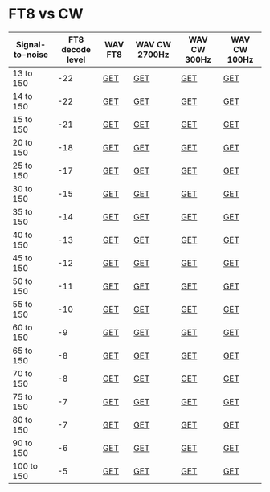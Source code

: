 # FT8 vs CW

|Signal-to-noise|FT8 decode level|WAV FT8|WAV CW 2700Hz|WAV CW 300Hz|WAV CW 100Hz|
|---------------|----------------|-------|-------------|------------|------------|
|13 to 150 | -22 |  [GET](wav/13-to-150_FT8_-22.wav) | [GET](wav/13-to-150_CW.wav) | [GET](wav/13-to-150_CW_300hz.wav) | [GET](wav/13-to-150_CW_100hz.wav) |
|14 to 150 | -22 |  [GET](wav/14-to-150_FT8_-22.wav) | [GET](wav/14-to-150_CW.wav) | [GET](wav/14-to-150_CW_300hz.wav) | [GET](wav/14-to-150_CW_100hz.wav) |
|15 to 150 | -21 |  [GET](wav/15-to-150_FT8_-22.wav) | [GET](wav/15-to-150_CW.wav) | [GET](wav/15-to-150_CW_300hz.wav) | [GET](wav/15-to-150_CW_100hz.wav) |
|20 to 150 | -18 |  [GET](wav/20-to-150_FT8_-22.wav) | [GET](wav/20-to-150_CW.wav) | [GET](wav/20-to-150_CW_300hz.wav) | [GET](wav/20-to-150_CW_100hz.wav) |
|25 to 150 | -17 |  [GET](wav/25-to-150_FT8_-22.wav) | [GET](wav/25-to-150_CW.wav) | [GET](wav/25-to-150_CW_300hz.wav) | [GET](wav/25-to-150_CW_100hz.wav) |
|30 to 150 | -15 |  [GET](wav/30-to-150_FT8_-22.wav) | [GET](wav/30-to-150_CW.wav) | [GET](wav/30-to-150_CW_300hz.wav) | [GET](wav/30-to-150_CW_100hz.wav) |
|35 to 150 | -14 |  [GET](wav/35-to-150_FT8_-22.wav) | [GET](wav/35-to-150_CW.wav) | [GET](wav/35-to-150_CW_300hz.wav) | [GET](wav/35-to-150_CW_100hz.wav) |
|40 to 150 | -13 |  [GET](wav/40-to-150_FT8_-22.wav) | [GET](wav/40-to-150_CW.wav) | [GET](wav/40-to-150_CW_300hz.wav) | [GET](wav/40-to-150_CW_100hz.wav) |
|45 to 150 | -12 |  [GET](wav/45-to-150_FT8_-22.wav) | [GET](wav/45-to-150_CW.wav) | [GET](wav/45-to-150_CW_300hz.wav) | [GET](wav/45-to-150_CW_100hz.wav) |
|50 to 150 | -11 |  [GET](wav/50-to-150_FT8_-22.wav) | [GET](wav/50-to-150_CW.wav) | [GET](wav/50-to-150_CW_300hz.wav) | [GET](wav/50-to-150_CW_100hz.wav) |
|55 to 150 | -10 |  [GET](wav/55-to-150_FT8_-22.wav) | [GET](wav/55-to-150_CW.wav) | [GET](wav/55-to-150_CW_300hz.wav) | [GET](wav/55-to-150_CW_100hz.wav) |
|60 to 150 | -9 |  [GET](wav/60-to-150_FT8_-22.wav) | [GET](wav/60-to-150_CW.wav) | [GET](wav/60-to-150_CW_300hz.wav) | [GET](wav/60-to-150_CW_100hz.wav) |
|65 to 150 | -8 |  [GET](wav/65-to-150_FT8_-22.wav) | [GET](wav/65-to-150_CW.wav) | [GET](wav/65-to-150_CW_300hz.wav) | [GET](wav/65-to-150_CW_100hz.wav) |
|70 to 150 | -8 |  [GET](wav/70-to-150_FT8_-22.wav) | [GET](wav/70-to-150_CW.wav) | [GET](wav/70-to-150_CW_300hz.wav) | [GET](wav/70-to-150_CW_100hz.wav) |
|75 to 150 | -7 |  [GET](wav/75-to-150_FT8_-22.wav) | [GET](wav/75-to-150_CW.wav) | [GET](wav/75-to-150_CW_300hz.wav) | [GET](wav/75-to-150_CW_100hz.wav) |
|80 to 150 | -7 |  [GET](wav/80-to-150_FT8_-22.wav) | [GET](wav/80-to-150_CW.wav) | [GET](wav/80-to-150_CW_300hz.wav) | [GET](wav/80-to-150_CW_100hz.wav) |
|90 to 150 | -6 |  [GET](wav/90-to-150_FT8_-22.wav) | [GET](wav/90-to-150_CW.wav) | [GET](wav/90-to-150_CW_300hz.wav) | [GET](wav/90-to-150_CW_100hz.wav) |
|100 to 150 | -5 |  [GET](wav/100-to-150_FT8_-22.wav) | [GET](wav/100-to-150_CW.wav) | [GET](wav/100-to-150_CW_300hz.wav) | [GET](wav/100-to-150_CW_100hz.wav) |
